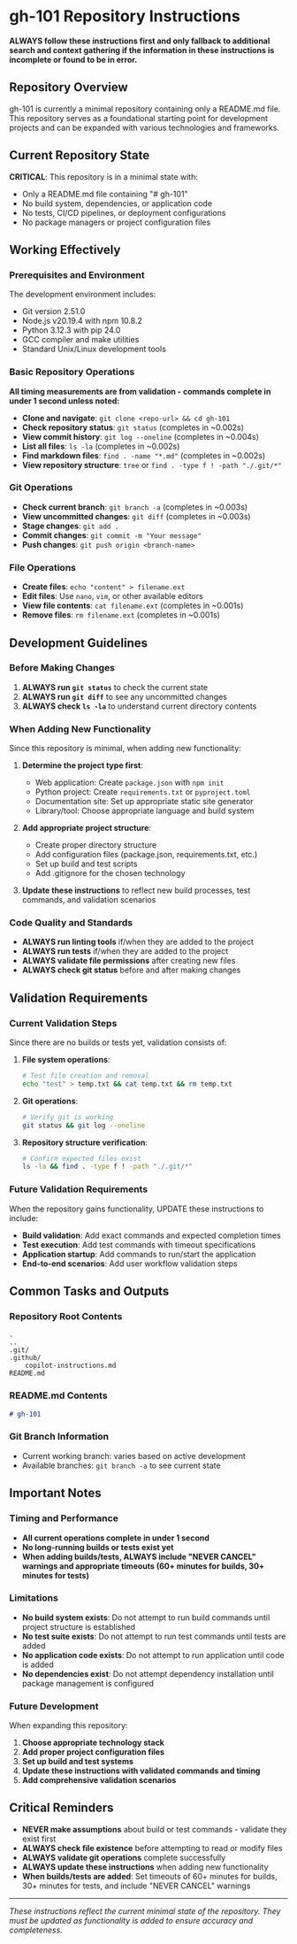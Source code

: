 # gh-101 Repository Instructions

**ALWAYS follow these instructions first and only fallback to additional search and context gathering if the information in these instructions is incomplete or found to be in error.**

## Repository Overview

gh-101 is currently a minimal repository containing only a README.md file. This repository serves as a foundational starting point for development projects and can be expanded with various technologies and frameworks.

## Current Repository State

**CRITICAL**: This repository is in a minimal state with:
- Only a README.md file containing "# gh-101"
- No build system, dependencies, or application code
- No tests, CI/CD pipelines, or deployment configurations
- No package managers or project configuration files

## Working Effectively

### Prerequisites and Environment
The development environment includes:
- Git version 2.51.0
- Node.js v20.19.4 with npm 10.8.2
- Python 3.12.3 with pip 24.0
- GCC compiler and make utilities
- Standard Unix/Linux development tools

### Basic Repository Operations
**All timing measurements are from validation - commands complete in under 1 second unless noted:**

- **Clone and navigate**: `git clone <repo-url> && cd gh-101`
- **Check repository status**: `git status` (completes in ~0.002s)
- **View commit history**: `git log --oneline` (completes in ~0.004s) 
- **List all files**: `ls -la` (completes in ~0.002s)
- **Find markdown files**: `find . -name "*.md"` (completes in ~0.002s)
- **View repository structure**: `tree` or `find . -type f ! -path "./.git/*"`

### Git Operations
- **Check current branch**: `git branch -a` (completes in ~0.003s)
- **View uncommitted changes**: `git diff` (completes in ~0.003s)
- **Stage changes**: `git add .`
- **Commit changes**: `git commit -m "Your message"`
- **Push changes**: `git push origin <branch-name>`

### File Operations
- **Create files**: `echo "content" > filename.ext`
- **Edit files**: Use `nano`, `vim`, or other available editors
- **View file contents**: `cat filename.ext` (completes in ~0.001s)
- **Remove files**: `rm filename.ext` (completes in ~0.001s)

## Development Guidelines

### Before Making Changes
1. **ALWAYS run `git status`** to check the current state
2. **ALWAYS run `git diff`** to see any uncommitted changes
3. **ALWAYS check `ls -la`** to understand current directory contents

### When Adding New Functionality
Since this repository is minimal, when adding new functionality:

1. **Determine the project type first**:
   - Web application: Create `package.json` with `npm init`
   - Python project: Create `requirements.txt` or `pyproject.toml`
   - Documentation site: Set up appropriate static site generator
   - Library/tool: Choose appropriate language and build system

2. **Add appropriate project structure**:
   - Create proper directory structure
   - Add configuration files (package.json, requirements.txt, etc.)
   - Set up build and test scripts
   - Add .gitignore for the chosen technology

3. **Update these instructions** to reflect new build processes, test commands, and validation scenarios

### Code Quality and Standards
- **ALWAYS run linting tools** if/when they are added to the project
- **ALWAYS run tests** if/when they are added to the project
- **ALWAYS validate file permissions** after creating new files
- **ALWAYS check git status** before and after making changes

## Validation Requirements

### Current Validation Steps
Since there are no builds or tests yet, validation consists of:

1. **File system operations**:
   ```bash
   # Test file creation and removal
   echo "test" > temp.txt && cat temp.txt && rm temp.txt
   ```

2. **Git operations**:
   ```bash
   # Verify git is working
   git status && git log --oneline
   ```

3. **Repository structure verification**:
   ```bash
   # Confirm expected files exist
   ls -la && find . -type f ! -path "./.git/*"
   ```

### Future Validation Requirements
When the repository gains functionality, UPDATE these instructions to include:
- **Build validation**: Add exact commands and expected completion times
- **Test execution**: Add test commands with timeout specifications
- **Application startup**: Add commands to run/start the application
- **End-to-end scenarios**: Add user workflow validation steps

## Common Tasks and Outputs

### Repository Root Contents
```
.
..
.git/
.github/
    copilot-instructions.md
README.md
```

### README.md Contents
```markdown
# gh-101
```

### Git Branch Information
- Current working branch: varies based on active development
- Available branches: `git branch -a` to see current state

## Important Notes

### Timing and Performance
- **All current operations complete in under 1 second**
- **No long-running builds or tests exist yet**
- **When adding builds/tests, ALWAYS include "NEVER CANCEL" warnings and appropriate timeouts (60+ minutes for builds, 30+ minutes for tests)**

### Limitations
- **No build system exists**: Do not attempt to run build commands until project structure is established
- **No test suite exists**: Do not attempt to run test commands until tests are added
- **No application code exists**: Do not attempt to run application until code is added
- **No dependencies exist**: Do not attempt dependency installation until package management is configured

### Future Development
When expanding this repository:
1. **Choose appropriate technology stack**
2. **Add proper project configuration files**
3. **Set up build and test systems**
4. **Update these instructions with validated commands and timing**
5. **Add comprehensive validation scenarios**

## Critical Reminders

- **NEVER make assumptions** about build or test commands - validate they exist first
- **ALWAYS check file existence** before attempting to read or modify files
- **ALWAYS validate git operations** complete successfully
- **ALWAYS update these instructions** when adding new functionality
- **When builds/tests are added**: Set timeouts of 60+ minutes for builds, 30+ minutes for tests, and include "NEVER CANCEL" warnings

---

*These instructions reflect the current minimal state of the repository. They must be updated as functionality is added to ensure accuracy and completeness.*